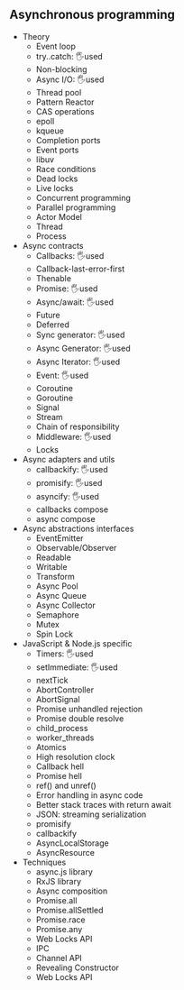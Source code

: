 ## Asynchronous programming

- Theory
  - Event loop
  - try..catch: 🖐️used
  - Non-blocking
  - Async I/O: 🖐️used
  - Thread pool
  - Pattern Reactor
  - CAS operations
  - epoll
  - kqueue
  - Completion ports
  - Event ports
  - libuv
  - Race conditions
  - Dead locks
  - Live locks
  - Concurrent programming
  - Parallel programming
  - Actor Model
  - Thread
  - Process
- Async contracts
  - Callbacks: 🖐️used
  - Callback-last-error-first
  - Thenable
  - Promise: 🖐️used
  - Async/await: 🖐️used
  - Future
  - Deferred
  - Sync generator: 🖐️used
  - Async Generator: 🖐️used
  - Async Iterator: 🖐️used
  - Event: 🖐️used
  - Coroutine
  - Goroutine
  - Signal
  - Stream
  - Chain of responsibility
  - Middleware: 🖐️used
  - Locks
- Async adapters and utils
  - callbackify: 🖐️used
  - promisify: 🖐️used
  - asyncify: 🖐️used
  - callbacks compose
  - async compose
- Async abstractions interfaces
  - EventEmitter
  - Observable/Observer
  - Readable
  - Writable
  - Transform
  - Async Pool
  - Async Queue
  - Async Collector
  - Semaphore
  - Mutex
  - Spin Lock
- JavaScript & Node.js specific
  - Timers: 🖐️used
  - setImmediate: 🖐️used
  - nextTick
  - AbortController
  - AbortSignal
  - Promise unhandled rejection
  - Promise double resolve
  - child_process
  - worker_threads
  - Atomics
  - High resolution clock
  - Callback hell
  - Promise hell
  - ref() and unref()
  - Error handling in async code
  - Better stack traces with return await
  - JSON: streaming serialization
  - promisify
  - callbackify
  - AsyncLocalStorage
  - AsyncResource
- Techniques
  - async.js library
  - RxJS library
  - Async composition
  - Promise.all
  - Promise.allSettled
  - Promise.race
  - Promise.any
  - Web Locks API
  - IPC
  - Channel API
  - Revealing Constructor
  - Web Locks API
